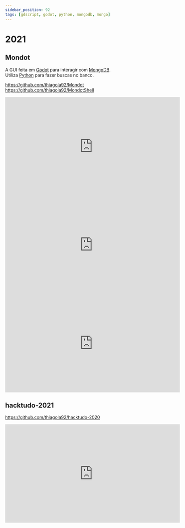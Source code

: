```yaml
---
sidebar_position: 92
tags: [gdscript, godot, python, mongodb, mongo]
---
```


# 2021

## Mondot

A GUI feita em [Godot](https://pt.wikipedia.org/wiki/Godot) para interagir com [MongoDB](https://en.wikipedia.org/wiki/MongoDB).  
Utiliza [Python](https://en.wikipedia.org/wiki/Python_(programming_language)) para fazer buscas no banco.  

https://github.com/thiagola92/Mondot  
https://github.com/thiagola92/MondotShell  

<iframe width="560" height="315" src="https://www.youtube.com/embed/laGAwJniaUc" title="YouTube video player" frameborder="0" allow="accelerometer; autoplay; clipboard-write; encrypted-media; gyroscope; picture-in-picture; web-share" allowfullscreen></iframe>  

<iframe width="560" height="315" src="https://www.youtube.com/embed/OlV9N12_UxE" title="YouTube video player" frameborder="0" allow="accelerometer; autoplay; clipboard-write; encrypted-media; gyroscope; picture-in-picture; web-share" allowfullscreen></iframe>  

<iframe width="560" height="315" src="https://www.youtube.com/embed/egLWYajgJGg" title="YouTube video player" frameborder="0" allow="accelerometer; autoplay; clipboard-write; encrypted-media; gyroscope; picture-in-picture; web-share" allowfullscreen></iframe>  

## hacktudo-2021

https://github.com/thiagola92/hacktudo-2020  

<iframe width="560" height="315" src="https://www.youtube.com/embed/LS86eiSOKOA" title="YouTube video player" frameborder="0" allow="accelerometer; autoplay; clipboard-write; encrypted-media; gyroscope; picture-in-picture; web-share" allowfullscreen></iframe>  